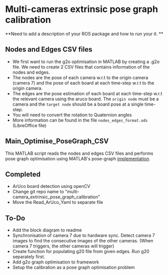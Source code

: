 # Multi-cameras extrinsic pose graph calibration

**Need to add a description of your ROS package and how to run your it. **

## Nodes and Edges CSV files

- We first want to run the g2o optimisation in MATLAB by creating a .g2o file. We need to create 2 CSV files that contains information of the nodes and edges. 
- The nodes are the pose of each camera w.r.t to the origin camera (camera 7) and the pose of each board at each time-step w.r.t to the origin camera. 
- The edges are the pose estimation of each board at each time-step w.r.t the relevant camera using the aruco board. The `origin node` must be a camera and the `target node` should be a board pose at a single time-step.
- You will need to convert the rotation to Quaternion angles
- More information can be found in the file `nodes_edges_format.ods` (LibreOffice file)



## Main_Optimise_PoseGraph_CSV

This MATLAB script reads the nodes and edges CSV files and performs pose graph optimisation using MATLAB's pose-graph [implementation](https://au.mathworks.com/help/nav/ref/posegraph3d.html). 



## Completed

- ArUco board detection using openCV
- Change git repo name to "multi-camera_extrinsic_pose_graph_calibration"
- Move the Read_ArUco_Yaml to separate file

## To-Do

- Add the block diagram to readme
- Synchronisation of camera 7 due to hardware sync. Detect camera 7 images to find the consecutive images of the other cameras. (When camera 7 triggers, the other cameras will trigger)
- Create function for populating g20 file from given edges. Run g20 separately first.
- Add g2o graph optimisation to framework
- Setup the calibration as a pose graph optimisation problem
